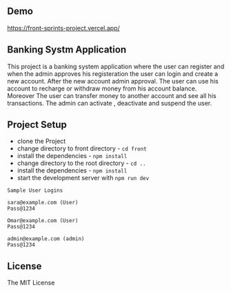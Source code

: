 ## Demo

https://front-sprints-project.vercel.app/

## Banking Systm Application

This project is a banking system application where the user can register and when the admin approves his registeration the user can login and create a new account. After the new account admin approval. The user can use his account to recharge or withdraw money from his account balance. Moreover The user can transfer money to another account and see all his transactions. The admin can activate , deactivate and suspend the user.

## Project Setup

- clone the Project
- change directory to front directory - `cd front`
- install the dependencies - `npm install`
- change directory to the root directory - `cd ..`
- install the dependencies - `npm install`
- start the development server with `npm run dev`

```
Sample User Logins

sara@example.com (User)
Pass@1234

Omar@example.com (User)
Pass@1234

admin@example.com (admin)
Pass@1234

```

## License

The MIT License

```

```
